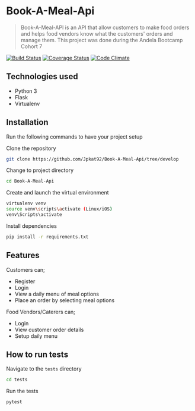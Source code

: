 # Book-A-Meal-Api
> Book-A-Meal-API is an API  that allow customers to make food orders and helps food vendors know what the customers' orders and manage them. This project was done during the Andela Bootcamp Cohort 7

[![Build Status](https://travis-ci.org/Jpkat92/Book-A-Meal-Api.svg?branch=develop)](https://travis-ci.org/Jpkat92/Book-A-Meal-Api)
[![Coverage Status](https://coveralls.io/repos/github/Jpkat92/Book-A-Meal-Api/badge.svg?branch=develop)](https://coveralls.io/github/Jpkat92/Book-A-Meal-Api?branch=develop)
[![Code Climate](https://codeclimate.com/github/codeclimate/codeclimate/badges/gpa.svg)](https://codeclimate.com/github/Jpkat92/Book-A-Meal-Api)

## Technologies used

* Python 3
* Flask
* Virtualenv

## Installation

Run the following commands to have your project setup

Clone the repository

```sh
git clone https://github.com/Jpkat92/Book-A-Meal-Api/tree/develop
```

Change to project directory

```sh
cd Book-A-Meal-Api
```

Create and launch the virtual environment

```sh
virtualenv venv
source venv\scripts\activate (Linux/iOS)
venv\Scripts\activate
```

Install dependencies

```sh
pip install -r requirements.txt
```
## Features

Customers can;
* Register
* Login
* View a daily menu of meal options
* Place an order by selecting meal options

Food Vendors/Caterers can;
* Login
* View customer order details
* Setup daily menu


## How to  run tests

Navigate to the `tests` directory 

```sh
cd tests
```
Run the tests 

```sh
pytest
```
